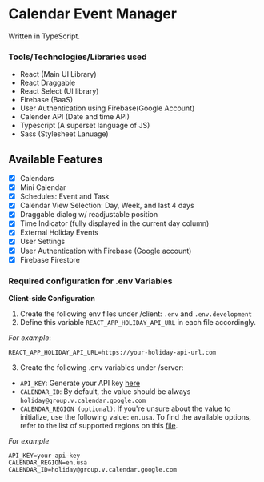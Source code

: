 # Calendar Event Manager
Written in TypeScript.

### Tools/Technologies/Libraries used

- React (Main UI Library)
- React Draggable
- React Select (UI library)
- Firebase (BaaS)
- User Authentication using Firebase(Google Account)
- Calender API (Date and time API)
- Typescript (A superset language of JS)
- Sass (Stylesheet Lanuage)

## Available Features

- [x] Calendars
- [x] Mini Calendar
- [x] Schedules: Event and Task
- [x] Calendar View Selection: Day, Week, and last 4 days
- [x] Draggable dialog w/ readjustable position
- [X] Time Indicator (fully displayed in the current day column)
- [x] External Holiday Events
- [x] User Settings
- [x] User Authentication with Firebase (Google account)
- [X] Firebase Firestore

### Required configuration for .env Variables

**Client-side Configuration**

1. Create the following env files under /client: `.env` and `.env.development`
2. Define this variable `REACT_APP_HOLIDAY_API_URL` in each file accordingly.

_For example_:

```dotenv
REACT_APP_HOLIDAY_API_URL=https://your-holiday-api-url.com
```

3. Create the following .env variables under /server:

- `API_KEY`: Generate your API key [here](https://console.cloud.google.com/)
- `CALENDAR_ID`: By default, the value should be always `holiday@group.v.calendar.google.com`
- `CALENDAR_REGION (optional)`: If you're unsure about the value to initialize, use the following value: `en.usa`. To find the available options, refer to the list of supported regions on this [file](./client/src/data/localized-holiday-events.txt).

_For example_

```dotenv
API_KEY=your-api-key
CALENDAR_REGION=en.usa
CALENDAR_ID=holiday@group.v.calendar.google.com
```


